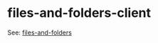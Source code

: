 
# files-and-folders-client

See: [files-and-folders](https://www.npmjs.com/package/files-and-folders)